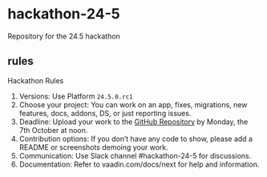 # hackathon-24-5
Repository for the 24.5 hackathon

## rules
Hackathon Rules

1. Versions: Use Platform `24.5.0.rc1` 
2. Choose your project: You can work on an app, fixes, migrations, new features, docs, addons, DS, or just reporting issues.
3. Deadline: Upload your work to the [GitHub Repository](https://github.com/vaadin/hackathon-24-5) by Monday, the 7th October at noon.
4. Contribution options: If you don’t have any code to show, please add a README or screenshots demoing your work.
6. Communication: Use Slack channel #hackathon-24-5 for discussions.
7. Documentation: Refer to vaadin.com/docs/next for help and information.
